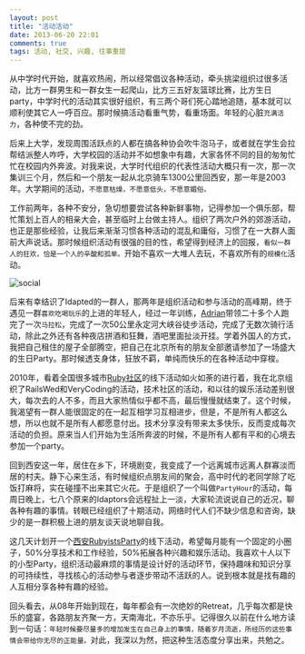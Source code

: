 ```yaml
---
layout: post
title: "活动活动"
date: 2013-06-20 22:01
comments: true
tags: 活动, 社交, 兴趣, 往事重提
---
```

从中学时代开始，就喜欢热闹，所以经常倡议各种活动，牵头挑梁组织过很多活动，比方一群男生和一群女生一起爬山，比方三五好友篮球比赛，比方生日party，中学时代的活动其实很好组织，有三两个哥们死心踏地追随，基本就可以顺利使其它人一呼百应。那时候搞活动看重气势，看重场面。年轻的心脏`充满活力`，各种使不完的劲。

后来上大学，发现周围活跃点的人都在搞各种协会吹牛泡马子，或者就在学生会拉帮结派整人咋呼，大学校园的活动并不如想象中有趣，大家各怀不同的目的匆匆忙忙在校园内外奔波。对我来说，大学时代组织的代表性活动大概只有一次，那一次集训三个月，然后和一个朋友一起从北京骑车1300公里回西安，那一年是2003年。大学期间的活动，`不愿意枯燥，不愿意低头，不愿意媚俗。`

工作前两年，各种不安分，急切想要尝试各种新鲜事物，记得参加一个俱乐部，帮忙策划上百人的相亲大会，甚至临时上台做主持人。组织了两次户外的郊游活动，也正是那些经验，让我后来渐渐习惯各种活动的混乱和庸俗，习惯了在一大群人面前大声说话。那时候组织活动有很强的目的性，希望得到经济上的回报，`看似一群人的狂欢，恰是一个人的辛酸和孤单。`开始不喜欢一大堆人去玩，不喜欢所有的`规模化`活动。

![social]

后来有幸结识了Idapted的一群人，那两年是组织活动和参与活动的高峰期，终于遇见一群`喜欢吃喝玩乐`的上进的年轻人，经过一年训练，[Adrian]带领二十多个人跑完了一次`马拉松`，完成了一次50公里永定河大峡谷徒步活动，完成了无数次骑行活动，除此之外还有各种夜店拼酒和狂舞，酒吧里面扯淡开挂。学着外国人的方式，我把自己租住的屋子全部腾空，把自己在北京所有的朋友全部邀请参加了一场盛大的生日Party。那时候透支身体，狂放不羁，单纯而快乐的在各种活动中穿梭。

2010年，看着全国很多城市[Ruby社区]的线下活动如火如荼的进行着，我在北京组织了RailsWed和VeryCoding的活动，技术社区的活动，和以往的娱乐活动差别很大，每次去的人不多，而且大家热情似乎都不高，最后慢慢就结束了。这个时候，我渴望有一群人能很固定的在一起互相学习互相进步，但是，不是所有人都这么想，所以也就不是所有人都愿意付出。技术分享没有带来太多快乐，反而变成每次活动的负担。原来当人们开始为生活所奔波的时候，不是所有人都有平和的心境去参加一个party。

回到西安这一年，居住在乡下，环境剧变，我变成了一个远离城市远离人群寡淡而居的村夫。静下心来生活，有时候组织点朋友间的聚会，高中时代的老同学除了吃饭打麻将，实在碰撞不出来其它火花。于是组织了一个叫做`PartyHour`的活动，每周日晚上，七八个原来的Idaptors会远程扯上一淡，大家轮流说说自己的近况，聊各种有趣的事情。转眼已经组织了十期活动，网络时代人们不缺少信息和咨询，缺少的是一群积极上进的朋友谈天说地聊自我。

这几天计划开一个[西安RubyistsParty]的线下活动，希望每月能有一个固定的小圈子，50%分享技术和工作经验，50%拓展各种兴趣和娱乐活动。我喜欢十人以下的小型Party，组织活动最麻烦的事情是设计好的活动环节，保持趣味和知识分享的可持续性，寻找核心的活动参与者逐步带动不活跃的人。说到根本就是找有趣的人互相分享各种有趣的经验。

回头看去，从08年开始到现在，每年都会有一次绝妙的Retreat，几乎每次都是快乐的盛宴，各路朋友齐聚一方，天南海北，不亦乐乎。记得很久以前在什么地方读到一句话：`年轻时候要尽量多的增加发生在自己身上的事情，随着岁月流逝，所经历的这些事情会带给你无尽的正能量。`对此，我深以为然，把这种生活态度分享出来，共勉之。

[social]: http://farm8.staticflickr.com/7440/9091385627_e8d339b9f3_z.jpg
[西安RubyistsParty]: http://ruby-china.org/topics/11825
[Ruby社区]: http://ruby-china.org
[Adrian]: http://weibo.com/adrianmli
